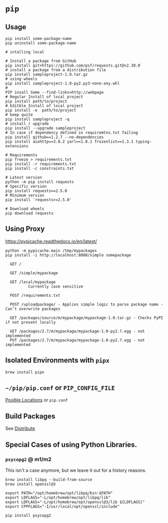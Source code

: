 # `pip`

## Usage

```shell
pip install some-package-name
pip uninstall some-package-name

# intalling local

# Install a package from GitHub
pip install git+https://github.com/psf/requests.git@v2.30.0
# install a package from a distribution file
pip install sampleproject-1.0.tar.gz
# using wheels
pip install sampleproject-1.0-py2.py3-none-any.whl
#
PIP insall Some --find-links=http://webpage
# Regular Install of local project
pip install path/to/project
# Editble Install of local project
pip install -e  path/to/project
# keep quite
pip install sampleproject -q
# install / upgrade
pip install --upgrade sampleproject
# In case if dependency defined in requiremtns.txt failing
pip install github==1.2.7 --no-dependencies
pip install aiohttp==3.8.2 yarl==1.8.1 frozenlist==1.3.1 typing-extensions

# Requirements
pip freeze > requirements.txt
pip install -r requirements.txt
pip install -c constraints.txt

# Latest version
python -m pip install requests
# Specific version
pip install requests==2.5.0
# Minimum version
pip install 'requests>=2.5.0'

# Download wheels
pip download requests

```

## Using Proxy

https://pypicache.readthedocs.io/en/latest/

```shell
python -m pypicache.main /tmp/mypackages
pip install -i http://localhost:8080/simple somepackage
```


```
  GET /

  GET /simple/mypackage

  GET /local/mypackage
          Currently case sensitive

  POST /requirements.txt

  POST /uploadpackage/ - Applies simple logic to parse package name - Can’t overwrite packages

  GET /packages/source/m/mypackage/mypackage-1.0.tar.gz - Checks PyPI if not present locally

  GET /packages/2.7/m/mypackage/mypackage-1.0-py2.7.egg - not implemented
  PUT /packages/2.7/m/mypackage/mypackage-1.0-py2.7.egg - not implemented
```

## Isolated Environments with `pipx`

```
brew install pipx
```

## `~/pip/pip.conf` or `PIP_CONFIG_FILE`

[Posible Locations](https://pip.pypa.io/en/latest/topics/configuration/) or `pip.conf`

## Build Packages

See [Distribute](../../distributing/)

## Special Cases of using Python Libraries.

### `psycopg2` @ m1/m2

This isn't a case anymore, but we leave it out for a history reasons.

```
brew install libpq --build-from-source
brew install openssl@3

export PATH="/opt/homebrew/opt/libpq/bin:$PATH"
export LDFLAGS="-L/opt/homebrew/opt/libpq/lib"
export LDFLAGS="-L/opt/homebrew/opt/openssl@3/lib ${LDFLAGS}"
export CPPFLAGS="-I/usr/local/opt/openssl/include"

pip install psycopg2
```
